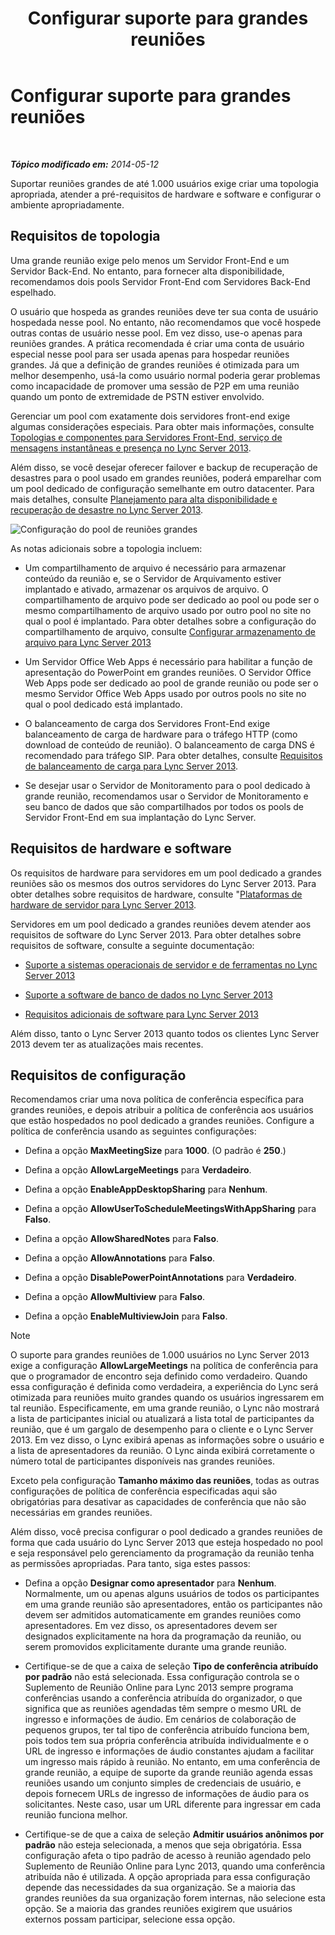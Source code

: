 ﻿---
title: Configurar suporte para grandes reuniões
TOCTitle: Configurar suporte para grandes reuniões
ms:assetid: 8e22d34b-b395-408d-9d48-8f2a3abe9513
ms:mtpsurl: https://technet.microsoft.com/pt-br/library/JJ205074(v=OCS.15)
ms:contentKeyID: 49307407
ms.date: 05/19/2016
mtps_version: v=OCS.15
ms.translationtype: HT
---

# Configurar suporte para grandes reuniões

 

_**Tópico modificado em:** 2014-05-12_

Suportar reuniões grandes de até 1.000 usuários exige criar uma topologia apropriada, atender a pré-requisitos de hardware e software e configurar o ambiente apropriadamente.

## Requisitos de topologia

Uma grande reunião exige pelo menos um Servidor Front-End e um Servidor Back-End. No entanto, para fornecer alta disponibilidade, recomendamos dois pools Servidor Front-End com Servidores Back-End espelhado.

O usuário que hospeda as grandes reuniões deve ter sua conta de usuário hospedada nesse pool. No entanto, não recomendamos que você hospede outras contas de usuário nesse pool. Em vez disso, use-o apenas para reuniões grandes. A prática recomendada é criar uma conta de usuário especial nesse pool para ser usada apenas para hospedar reuniões grandes. Já que a definição de grandes reuniões é otimizada para um melhor desempenho, usá-la como usuário normal poderia gerar problemas como incapacidade de promover uma sessão de P2P em uma reunião quando um ponto de extremidade de PSTN estiver envolvido.

Gerenciar um pool com exatamente dois servidores front-end exige algumas considerações especiais. Para obter mais informações, consulte [Topologias e componentes para Servidores Front-End, serviço de mensagens instantâneas e presença no Lync Server 2013](lync-server-2013-topologies-and-components-for-front-end-servers-instant-messaging-and-presence.md).

Além disso, se você desejar oferecer failover e backup de recuperação de desastres para o pool usado em grandes reuniões, poderá emparelhar com um pool dedicado de configuração semelhante em outro datacenter. Para mais detalhes, consulte [Planejamento para alta disponibilidade e recuperação de desastre no Lync Server 2013](lync-server-2013-planning-for-high-availability-and-disaster-recovery.md).

![Configuração do pool de reuniões grandes](images/JJ205074.ee00e1c0-c3b2-464d-aa89-a1e877cd034d(OCS.15).jpg "Configuração do pool de reuniões grandes")

As notas adicionais sobre a topologia incluem:

  - Um compartilhamento de arquivo é necessário para armazenar conteúdo da reunião e, se o Servidor de Arquivamento estiver implantado e ativado, armazenar os arquivos de arquivo. O compartilhamento de arquivo pode ser dedicado ao pool ou pode ser o mesmo compartilhamento de arquivo usado por outro pool no site no qual o pool é implantado. Para obter detalhes sobre a configuração do compartilhamento de arquivo, consulte [Configurar armazenamento de arquivo para Lync Server 2013](lync-server-2013-configure-dfs-file-storage.md)

  - Um Servidor Office Web Apps é necessário para habilitar a função de apresentação do PowerPoint em grandes reuniões. O Servidor Office Web Apps pode ser dedicado ao pool de grande reunião ou pode ser o mesmo Servidor Office Web Apps usado por outros pools no site no qual o pool dedicado está implantado.

  - O balanceamento de carga dos Servidores Front-End exige balanceamento de carga de hardware para o tráfego HTTP (como download de conteúdo de reunião). O balanceamento de carga DNS é recomendado para tráfego SIP. Para obter detalhes, consulte [Requisitos de balanceamento de carga para Lync Server 2013](lync-server-2013-load-balancing-requirements.md).

  - Se desejar usar o Servidor de Monitoramento para o pool dedicado à grande reunião, recomendamos usar o Servidor de Monitoramento e seu banco de dados que são compartilhados por todos os pools de Servidor Front-End em sua implantação do Lync Server.

## Requisitos de hardware e software

Os requisitos de hardware para servidores em um pool dedicado a grandes reuniões são os mesmos dos outros servidores do Lync Server 2013. Para obter detalhes sobre requisitos de hardware, consulte "[Plataformas de hardware de servidor para Lync Server 2013](lync-server-2013-server-hardware-platforms.md).

Servidores em um pool dedicado a grandes reuniões devem atender aos requisitos de software do Lync Server 2013. Para obter detalhes sobre requisitos de software, consulte a seguinte documentação:

  - [Suporte a sistemas operacionais de servidor e de ferramentas no Lync Server 2013](lync-server-2013-server-and-tools-operating-system-support.md)

  - [Suporte a software de banco de dados no Lync Server 2013](lync-server-2013-database-software-support.md)

  - [Requisitos adicionais de software para Lync Server 2013](lync-server-2013-additional-software-requirements.md)

Além disso, tanto o Lync Server 2013 quanto todos os clientes Lync Server 2013 devem ter as atualizações mais recentes.

## Requisitos de configuração

Recomendamos criar uma nova política de conferência específica para grandes reuniões, e depois atribuir a política de conferência aos usuários que estão hospedados no pool dedicado a grandes reuniões. Configure a política de conferência usando as seguintes configurações:

  - Defina a opção **MaxMeetingSize** para **1000**. (O padrão é **250**.)

  - Defina a opção **AllowLargeMeetings** para **Verdadeiro**.

  - Defina a opção **EnableAppDesktopSharing** para **Nenhum**.

  - Defina a opção **AllowUserToScheduleMeetingsWithAppSharing** para **Falso**.

  - Defina a opção **AllowSharedNotes** para **Falso**.

  - Defina a opção **AllowAnnotations** para **Falso**.

  - Defina a opção **DisablePowerPointAnnotations** para **Verdadeiro**.

  - Defina a opção **AllowMultiview** para **Falso**.

  - Defina a opção **EnableMultiviewJoin** para **Falso**.

> [!note]  
> O suporte para grandes reuniões de 1.000 usuários no Lync Server 2013 exige a configuração <strong>AllowLargeMeetings</strong> na política de conferência para que o programador de encontro seja definido como verdadeiro. Quando essa configuração é definida como verdadeira, a experiência do Lync será otimizada para reuniões muito grandes quando os usuários ingressarem em tal reunião. Especificamente, em uma grande reunião, o Lync não mostrará a lista de participantes inicial ou atualizará a lista total de participantes da reunião, que é um gargalo de desempenho para o cliente e o Lync Server 2013. Em vez disso, o Lync exibirá apenas as informações sobre o usuário e a lista de apresentadores da reunião. O Lync ainda exibirá corretamente o número total de participantes disponíveis nas grandes reuniões.

Exceto pela configuração **Tamanho máximo das reuniões**, todas as outras configurações de política de conferência especificadas aqui são obrigatórias para desativar as capacidades de conferência que não são necessárias em grandes reuniões.

Além disso, você precisa configurar o pool dedicado a grandes reuniões de forma que cada usuário do Lync Server 2013 que esteja hospedado no pool e seja responsável pelo gerenciamento da programação da reunião tenha as permissões apropriadas. Para tanto, siga estes passos:

  - Defina a opção **Designar como apresentador** para **Nenhum**. Normalmente, um ou apenas alguns usuários de todos os participantes em uma grande reunião são apresentadores, então os participantes não devem ser admitidos automaticamente em grandes reuniões como apresentadores. Em vez disso, os apresentadores devem ser designados explicitamente na hora da programação da reunião, ou serem promovidos explicitamente durante uma grande reunião.

  - Certifique-se de que a caixa de seleção **Tipo de conferência atribuído por padrão** não está selecionada. Essa configuração controla se o Suplemento de Reunião Online para Lync 2013 sempre programa conferências usando a conferência atribuída do organizador, o que significa que as reuniões agendadas têm sempre o mesmo URL de ingresso e informações de áudio. Em cenários de colaboração de pequenos grupos, ter tal tipo de conferência atribuído funciona bem, pois todos tem sua própria conferência atribuída individualmente e o URL de ingresso e informações de áudio constantes ajudam a facilitar um ingresso mais rápido à reunião. No entanto, em uma conferência de grande reunião, a equipe de suporte da grande reunião agenda essas reuniões usando um conjunto simples de credenciais de usuário, e depois fornecem URLs de ingresso de informações de áudio para os solicitantes. Neste caso, usar um URL diferente para ingressar em cada reunião funciona melhor.

  - Certifique-se de que a caixa de seleção **Admitir usuários anônimos por padrão** não esteja selecionada, a menos que seja obrigatória. Essa configuração afeta o tipo padrão de acesso à reunião agendado pelo Suplemento de Reunião Online para Lync 2013, quando uma conferência atribuída não é utilizada. A opção apropriada para essa configuração depende das necessidades da sua organização. Se a maioria das grandes reuniões da sua organização forem internas, não selecione esta opção. Se a maioria das grandes reuniões exigirem que usuários externos possam participar, selecione essa opção.

